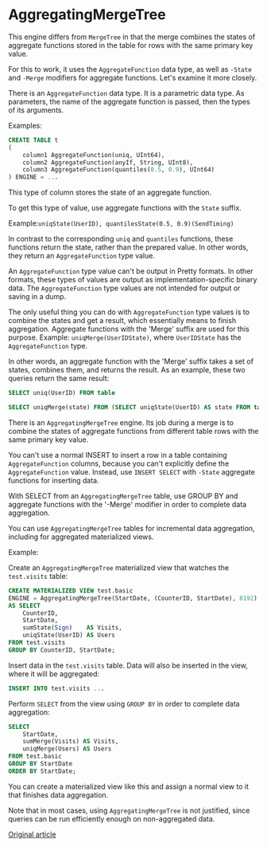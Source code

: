 # AggregatingMergeTree

This engine differs from `MergeTree` in that the merge combines the states of aggregate functions stored in the table for rows with the same primary key value.

For this to work, it uses the `AggregateFunction` data type, as well as `-State` and `-Merge` modifiers for aggregate functions. Let's examine it more closely.

There is an `AggregateFunction` data type. It is a parametric data type. As parameters, the name of the aggregate function is passed, then the types of its arguments.

Examples:

```sql
CREATE TABLE t
(
    column1 AggregateFunction(uniq, UInt64),
    column2 AggregateFunction(anyIf, String, UInt8),
    column3 AggregateFunction(quantiles(0.5, 0.9), UInt64)
) ENGINE = ...
```

This type of column stores the state of an aggregate function.

To get this type of value, use aggregate functions with the `State` suffix.

Example:`uniqState(UserID), quantilesState(0.5, 0.9)(SendTiming)`

In contrast to the corresponding `uniq` and `quantiles` functions, these functions return the state, rather than the prepared value. In other words, they return an `AggregateFunction` type value.

An `AggregateFunction` type value can't be output in Pretty formats. In other formats, these types of values are output as implementation-specific binary data. The `AggregateFunction` type values are not intended for output or saving in a dump.

The only useful thing you can do with `AggregateFunction` type values is to combine the states and get a result, which essentially means to finish aggregation. Aggregate functions with the 'Merge' suffix are used for this purpose.
Example: `uniqMerge(UserIDState)`, where `UserIDState` has the `AggregateFunction` type.

In other words, an aggregate function with the 'Merge' suffix takes a set of states, combines them, and returns the result.
As an example, these two queries return the same result:

```sql
SELECT uniq(UserID) FROM table

SELECT uniqMerge(state) FROM (SELECT uniqState(UserID) AS state FROM table GROUP BY RegionID)
```

There is an `AggregatingMergeTree` engine. Its job during a merge is to combine the states of aggregate functions from different table rows with the same primary key value.

You can't use a normal INSERT to insert a row in a table containing `AggregateFunction` columns, because you can't explicitly define the `AggregateFunction` value. Instead, use `INSERT SELECT` with `-State` aggregate functions for inserting data.

With SELECT from an `AggregatingMergeTree` table, use GROUP BY and aggregate functions with the '-Merge' modifier in order to complete data aggregation.

You can use `AggregatingMergeTree` tables for incremental data aggregation, including for aggregated materialized views.

Example:

Create an `AggregatingMergeTree` materialized view that watches the `test.visits` table:

```sql
CREATE MATERIALIZED VIEW test.basic
ENGINE = AggregatingMergeTree(StartDate, (CounterID, StartDate), 8192)
AS SELECT
    CounterID,
    StartDate,
    sumState(Sign)    AS Visits,
    uniqState(UserID) AS Users
FROM test.visits
GROUP BY CounterID, StartDate;
```

Insert data in the `test.visits` table. Data will also be inserted in the view, where it will be aggregated:

```sql
INSERT INTO test.visits ...
```

Perform `SELECT` from the view using `GROUP BY` in order to complete data aggregation:

```sql
SELECT
    StartDate,
    sumMerge(Visits) AS Visits,
    uniqMerge(Users) AS Users
FROM test.basic
GROUP BY StartDate
ORDER BY StartDate;
```

You can create a materialized view like this and assign a normal view to it that finishes data aggregation.

Note that in most cases, using `AggregatingMergeTree` is not justified, since queries can be run efficiently enough on non-aggregated data.


[Original article](https://clickhouse.yandex/docs/en/operations/table_engines/aggregatingmergetree/) <!--hide-->
